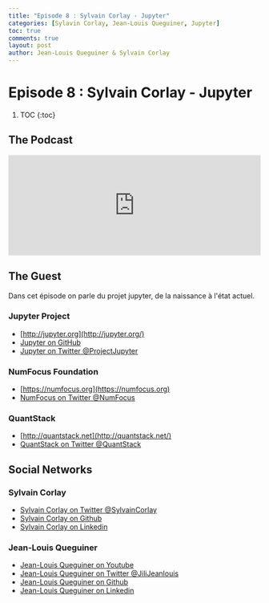 ```yaml
---
title: "Episode 8 : Sylvain Corlay - Jupyter"
categories: [Sylavin Corlay, Jean-Louis Queguiner, Jupyter]
toc: true
comments: true
layout: post
author: Jean-Louis Queguiner & Sylvain Corlay
---
```

# Episode 8 : Sylvain Corlay - Jupyter

1. TOC
{:toc}

## The Podcast

<iframe src="https://widget.spreaker.com/player?episode_id=16391681&theme=light&playlist=false&playlist-continuous=false&autoplay=false&live-autoplay=false&chapters-image=true&episode_image_position=right&hide-logo=false&hide-likes=false&hide-comments=false&hide-sharing=false&hide-download=true" width="100%" height="200px" frameborder="0"></iframe>

## The Guest
Dans cet épisode on parle du projet jupyter, de la naissance à l'état actuel.

### Jupyter Project
- [http://jupyter.org](http://jupyter.org/)
- [Jupyter on GitHub](https://github.com/jupyter)
- [Jupyter on Twitter @ProjectJupyter](https://twitter.com/ProjectJupyter)

### NumFocus Foundation
- [https://numfocus.org](https://numfocus.org)
- [NumFocus on Twitter @NumFocus](https://twitter.com/NumFOCUS)

### QuantStack
- [http://quantstack.net](http://quantstack.net/)
- [QuantStack on Twitter @QuantStack](https://twitter.com/QuantStack)


## Social Networks

### Sylvain Corlay
- [Sylvain Corlay on Twitter @SylvainCorlay](https://twitter.com/SylvainCorlay)
- [Sylvain Corlay on Github](https://github.com/sylvaincorlay)
- [Sylvain Corlay on Linkedin](https://fr.linkedin.com/in/sylvaincorlay)

### Jean-Louis Queguiner
- [Jean-Louis Queguiner on Youtube](https://www.youtube.com/channel/UCVso5UVvQeGAuwbksmA95iA)
- [Jean-Louis Queguiner on Twitter @JiliJeanlouis](https://twitter.com/JiliJeanlouis)
- [Jean-Louis Queguiner on Github](https://github.com/jqueguiner)
- [Jean-Louis Queguiner on Linkedin](https://fr.linkedin.com/in/jlqueguiner)
